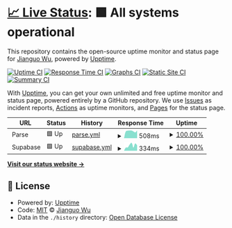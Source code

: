 # [📈 Live Status](https://wujianguo.github.io/upptime): <!--live status--> **🟩 All systems operational**

This repository contains the open-source uptime monitor and status page for [Jianguo Wu](http://about.wujianguo.org), powered by [Upptime](https://github.com/upptime/upptime).

[![Uptime CI](https://github.com/wujianguo/upptime/workflows/Uptime%20CI/badge.svg)](https://github.com/wujianguo/upptime/actions?query=workflow%3A%22Uptime+CI%22)
[![Response Time CI](https://github.com/wujianguo/upptime/workflows/Response%20Time%20CI/badge.svg)](https://github.com/wujianguo/upptime/actions?query=workflow%3A%22Response+Time+CI%22)
[![Graphs CI](https://github.com/wujianguo/upptime/workflows/Graphs%20CI/badge.svg)](https://github.com/wujianguo/upptime/actions?query=workflow%3A%22Graphs+CI%22)
[![Static Site CI](https://github.com/wujianguo/upptime/workflows/Static%20Site%20CI/badge.svg)](https://github.com/wujianguo/upptime/actions?query=workflow%3A%22Static+Site+CI%22)
[![Summary CI](https://github.com/wujianguo/upptime/workflows/Summary%20CI/badge.svg)](https://github.com/wujianguo/upptime/actions?query=workflow%3A%22Summary+CI%22)

With [Upptime](https://upptime.js.org), you can get your own unlimited and free uptime monitor and status page, powered entirely by a GitHub repository. We use [Issues](https://github.com/wujianguo/upptime/issues) as incident reports, [Actions](https://github.com/wujianguo/upptime/actions) as uptime monitors, and [Pages](https://wujianguo.github.io/upptime) for the status page.

<!--start: status pages-->
<!-- This summary is generated by Upptime (https://github.com/upptime/upptime) -->
<!-- Do not edit this manually, your changes will be overwritten -->
<!-- prettier-ignore -->
| URL | Status | History | Response Time | Uptime |
| --- | ------ | ------- | ------------- | ------ |
| <img alt="" src="https://icons.duckduckgo.com/ip3/null.ico" height="13"> Parse | 🟩 Up | [parse.yml](https://github.com/wujianguo/upptime/commits/HEAD/history/parse.yml) | <details><summary><img alt="Response time graph" src="./graphs/parse/response-time-week.png" height="20"> 508ms</summary><br><a href="https://status.apphub.work/history/parse"><img alt="Response time 888" src="https://img.shields.io/endpoint?url=https%3A%2F%2Fraw.githubusercontent.com%2Fwujianguo%2Fupptime%2FHEAD%2Fapi%2Fparse%2Fresponse-time.json"></a><br><a href="https://status.apphub.work/history/parse"><img alt="24-hour response time 628" src="https://img.shields.io/endpoint?url=https%3A%2F%2Fraw.githubusercontent.com%2Fwujianguo%2Fupptime%2FHEAD%2Fapi%2Fparse%2Fresponse-time-day.json"></a><br><a href="https://status.apphub.work/history/parse"><img alt="7-day response time 508" src="https://img.shields.io/endpoint?url=https%3A%2F%2Fraw.githubusercontent.com%2Fwujianguo%2Fupptime%2FHEAD%2Fapi%2Fparse%2Fresponse-time-week.json"></a><br><a href="https://status.apphub.work/history/parse"><img alt="30-day response time 888" src="https://img.shields.io/endpoint?url=https%3A%2F%2Fraw.githubusercontent.com%2Fwujianguo%2Fupptime%2FHEAD%2Fapi%2Fparse%2Fresponse-time-month.json"></a><br><a href="https://status.apphub.work/history/parse"><img alt="1-year response time 888" src="https://img.shields.io/endpoint?url=https%3A%2F%2Fraw.githubusercontent.com%2Fwujianguo%2Fupptime%2FHEAD%2Fapi%2Fparse%2Fresponse-time-year.json"></a></details> | <details><summary><a href="https://status.apphub.work/history/parse">100.00%</a></summary><a href="https://status.apphub.work/history/parse"><img alt="All-time uptime 99.94%" src="https://img.shields.io/endpoint?url=https%3A%2F%2Fraw.githubusercontent.com%2Fwujianguo%2Fupptime%2FHEAD%2Fapi%2Fparse%2Fuptime.json"></a><br><a href="https://status.apphub.work/history/parse"><img alt="24-hour uptime 100.00%" src="https://img.shields.io/endpoint?url=https%3A%2F%2Fraw.githubusercontent.com%2Fwujianguo%2Fupptime%2FHEAD%2Fapi%2Fparse%2Fuptime-day.json"></a><br><a href="https://status.apphub.work/history/parse"><img alt="7-day uptime 100.00%" src="https://img.shields.io/endpoint?url=https%3A%2F%2Fraw.githubusercontent.com%2Fwujianguo%2Fupptime%2FHEAD%2Fapi%2Fparse%2Fuptime-week.json"></a><br><a href="https://status.apphub.work/history/parse"><img alt="30-day uptime 99.94%" src="https://img.shields.io/endpoint?url=https%3A%2F%2Fraw.githubusercontent.com%2Fwujianguo%2Fupptime%2FHEAD%2Fapi%2Fparse%2Fuptime-month.json"></a><br><a href="https://status.apphub.work/history/parse"><img alt="1-year uptime 99.94%" src="https://img.shields.io/endpoint?url=https%3A%2F%2Fraw.githubusercontent.com%2Fwujianguo%2Fupptime%2FHEAD%2Fapi%2Fparse%2Fuptime-year.json"></a></details>
| <img alt="" src="https://icons.duckduckgo.com/ip3/null.ico" height="13"> Supabase | 🟩 Up | [supabase.yml](https://github.com/wujianguo/upptime/commits/HEAD/history/supabase.yml) | <details><summary><img alt="Response time graph" src="./graphs/supabase/response-time-week.png" height="20"> 334ms</summary><br><a href="https://status.apphub.work/history/supabase"><img alt="Response time 326" src="https://img.shields.io/endpoint?url=https%3A%2F%2Fraw.githubusercontent.com%2Fwujianguo%2Fupptime%2FHEAD%2Fapi%2Fsupabase%2Fresponse-time.json"></a><br><a href="https://status.apphub.work/history/supabase"><img alt="24-hour response time 462" src="https://img.shields.io/endpoint?url=https%3A%2F%2Fraw.githubusercontent.com%2Fwujianguo%2Fupptime%2FHEAD%2Fapi%2Fsupabase%2Fresponse-time-day.json"></a><br><a href="https://status.apphub.work/history/supabase"><img alt="7-day response time 334" src="https://img.shields.io/endpoint?url=https%3A%2F%2Fraw.githubusercontent.com%2Fwujianguo%2Fupptime%2FHEAD%2Fapi%2Fsupabase%2Fresponse-time-week.json"></a><br><a href="https://status.apphub.work/history/supabase"><img alt="30-day response time 326" src="https://img.shields.io/endpoint?url=https%3A%2F%2Fraw.githubusercontent.com%2Fwujianguo%2Fupptime%2FHEAD%2Fapi%2Fsupabase%2Fresponse-time-month.json"></a><br><a href="https://status.apphub.work/history/supabase"><img alt="1-year response time 326" src="https://img.shields.io/endpoint?url=https%3A%2F%2Fraw.githubusercontent.com%2Fwujianguo%2Fupptime%2FHEAD%2Fapi%2Fsupabase%2Fresponse-time-year.json"></a></details> | <details><summary><a href="https://status.apphub.work/history/supabase">100.00%</a></summary><a href="https://status.apphub.work/history/supabase"><img alt="All-time uptime 100.00%" src="https://img.shields.io/endpoint?url=https%3A%2F%2Fraw.githubusercontent.com%2Fwujianguo%2Fupptime%2FHEAD%2Fapi%2Fsupabase%2Fuptime.json"></a><br><a href="https://status.apphub.work/history/supabase"><img alt="24-hour uptime 100.00%" src="https://img.shields.io/endpoint?url=https%3A%2F%2Fraw.githubusercontent.com%2Fwujianguo%2Fupptime%2FHEAD%2Fapi%2Fsupabase%2Fuptime-day.json"></a><br><a href="https://status.apphub.work/history/supabase"><img alt="7-day uptime 100.00%" src="https://img.shields.io/endpoint?url=https%3A%2F%2Fraw.githubusercontent.com%2Fwujianguo%2Fupptime%2FHEAD%2Fapi%2Fsupabase%2Fuptime-week.json"></a><br><a href="https://status.apphub.work/history/supabase"><img alt="30-day uptime 100.00%" src="https://img.shields.io/endpoint?url=https%3A%2F%2Fraw.githubusercontent.com%2Fwujianguo%2Fupptime%2FHEAD%2Fapi%2Fsupabase%2Fuptime-month.json"></a><br><a href="https://status.apphub.work/history/supabase"><img alt="1-year uptime 100.00%" src="https://img.shields.io/endpoint?url=https%3A%2F%2Fraw.githubusercontent.com%2Fwujianguo%2Fupptime%2FHEAD%2Fapi%2Fsupabase%2Fuptime-year.json"></a></details>

<!--end: status pages-->

[**Visit our status website →**](https://wujianguo.github.io/upptime)

## 📄 License

- Powered by: [Upptime](https://github.com/upptime/upptime)
- Code: [MIT](./LICENSE) © [Jianguo Wu](http://about.wujianguo.org)
- Data in the `./history` directory: [Open Database License](https://opendatacommons.org/licenses/odbl/1-0/)

